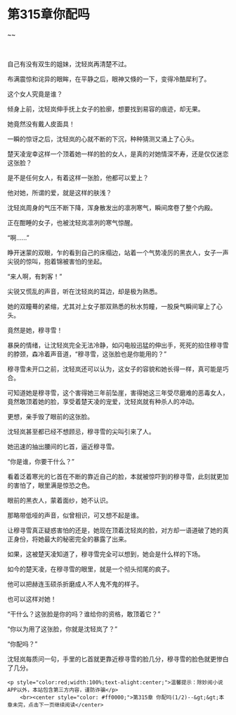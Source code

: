 # 第315章你配吗
~~
    	    <p name="pagetop" href="javascript:void(0);" onclick="return false" style="line-height: 35px;padding: 10px;color: #333;"> </p><p>自己有没有双生的姐妹，沈轻岚再清楚不过。</p><p>布满震惊和诧异的眼眸，在平静之后，眼神又倏的一下，变得冷酷犀利了。</p><p>这个女人究竟是谁？</p><p>倾身上前，沈轻岚伸手抚上女子的脸廓，想要找到易容的痕迹，却无果。</p><p>她竟然没有戴人皮面具！</p><p>一瞬的惊讶之后，沈轻岚的心就不断的下沉，种种猜测又涌上了心头。</p><p>楚天凌宠幸这样一个顶着她一样的脸的女人，是真的对她情深不寿，还是仅仅迷恋这张脸？</p><p>是不是任何女人，有着这样一张脸，他都可以爱上？</p><p>他对她，所谓的爱，就是这样的肤浅？</p><p>沈轻岚周身的气压不断下降，浑身散发出的凛冽寒气，瞬间席卷了整个内殿。</p><p>正在酣睡的女子，也被沈轻岚凛冽的寒气惊醒。</p><p>“啊……”</p><p>睁开迷蒙的双眼，乍的看到自己的床榻边，站着一个气势凌厉的黑衣人，女子一声尖锐的惊叫，抱着锦被害怕的坐起。</p><p>“来人啊，有刺客！”</p><p>尖锐又慌乱的声音，听在沈轻岚的耳边，却是极为熟悉。</p><p>她的双瞳蓦的紧缩，尤其对上女子那双熟悉的秋水剪瞳，一股戾气瞬间窜上了心头。</p><p>竟然是她，穆寻雪！</p><p>暴戾的情绪，让沈轻岚完全无法冷静，如闪电般迅猛的伸出手，死死的掐住穆寻雪的脖颈，森冷着声音道，“穆寻雪，这张脸也是你能用的？”</p><p>穆寻雪未开口之前，沈轻岚还可以认为，这女子的容貌和她长得一样，真可能是巧合。</p><p>可知道她是穆寻雪，这个害得她三年前坠崖，害得她这三年受尽磨难的恶毒女人，竟然敢顶着她的脸，享受着楚天凌的宠爱，沈轻岚就有种杀人的冲动。</p><p>更想，亲手毁了眼前的这张脸。</p><p>沈轻岚甚至都已经不想顾忌，穆寻雪的尖叫引来了人。</p><p>她迅速的抽出腰间的匕首，逼近穆寻雪。</p><p>“你是谁，你要干什么？”</p><p>看着泛着寒光的匕首在不断的靠近自己的脸，本就被惊吓到的穆寻雪，此刻就更加的害怕了，眼里满是惊恐之色。</p><p>眼前的黑衣人，蒙着面纱，她不认识。</p><p>那略带低哑的声音，似曾相识，可又想不起是谁。</p><p>让穆寻雪真正疑惑害怕的还是，她现在顶着沈轻岚的脸，对方却一语道破了她的真正身份，将她最大的秘密完全的暴露了出来。</p><p>如果，这被楚天凌知道了，穆寻雪完全可以想到，她会是什么样的下场。</p><p>如今的楚天凌，在穆寻雪的眼里，就是一个彻头彻尾的疯子。</p><p>他可以把赫连玉硕杀折磨成人不人鬼不鬼的样子。</p><p>也可以这样对她！</p><p>“干什么？这张脸是你的吗？谁给你的资格，敢顶着它？”</p><p>“你以为用了这张脸，你就是沈轻岚了？”</p><p>“你配吗？”</p><p>沈轻岚每质问一句，手里的匕首就更靠近穆寻雪的脸几分，穆寻雪的脸色就更惨白了几分。</p>
    	
   	<p style="color:red;width:100%;text-alight:center;">温馨提示：除妙阅小说APP以外，本站包含第三方内容，谨防诈骗</p>
    	<br><center style="color: #ff0000;">第315章 你配吗(1/2)--&gt;&gt;本章未完，点击下一页继续阅读</center>
    	